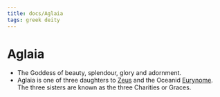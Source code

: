 ```yaml
---
title: docs/Aglaia
tags: greek deity
---
```


# Aglaia 
- The Goddess of beauty, splendour, glory and adornment.
- Aglaia is one of three daughters to [Zeus](Zeus.md) and the Oceanid [Eurynome](Eurynome.md). The three sisters are known as the three Charities or Graces.